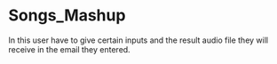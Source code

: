 # Songs_Mashup
In this user have to give certain inputs and the result audio file they will receive in the email they entered.
